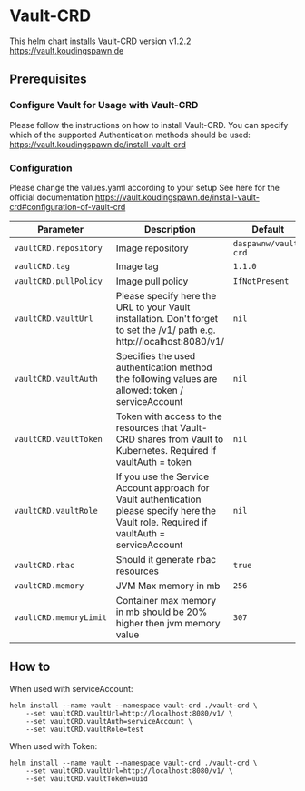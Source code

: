 # Vault-CRD

This helm chart installs Vault-CRD version v1.2.2
https://vault.koudingspawn.de

## Prerequisites

### Configure Vault for Usage with Vault-CRD
Please follow the instructions on how to install Vault-CRD. You can specify which of the supported Authentication methods should be used:
https://vault.koudingspawn.de/install-vault-crd

### Configuration
Please change the values.yaml according to your setup
See here for the official documentation https://vault.koudingspawn.de/install-vault-crd#configuration-of-vault-crd

Parameter | Description | Default
--- | --- | ---
`vaultCRD.repository` | Image repository | `daspawnw/vault-crd`
`vaultCRD.tag` | Image tag | `1.1.0`
`vaultCRD.pullPolicy` | Image pull policy | `IfNotPresent`
`vaultCRD.vaultUrl` | Please specify here the URL to your Vault installation. Don't forget to set the /v1/ path e.g. http://localhost:8080/v1/ | `nil`
`vaultCRD.vaultAuth` | Specifies the used authentication method the following values are allowed: token / serviceAccount | `nil`
`vaultCRD.vaultToken` | Token with access to the resources that Vault-CRD shares from Vault to Kubernetes. Required if vaultAuth = token | `nil`
`vaultCRD.vaultRole` | If you use the Service Account approach for Vault authentication please specify here the Vault role. Required if vaultAuth = serviceAccount | `nil`
`vaultCRD.rbac` | Should it generate rbac resources | `true`
`vaultCRD.memory` | JVM Max memory in mb | `256`
`vaultCRD.memoryLimit` | Container max memory in mb should be 20% higher then jvm memory value | `307`


## How to
When used with serviceAccount:

```
helm install --name vault --namespace vault-crd ./vault-crd \
    --set vaultCRD.vaultUrl=http://localhost:8080/v1/ \
    --set vaultCRD.vaultAuth=serviceAccount \
    --set vaultCRD.vaultRole=test 
```

When used with Token:

```
helm install --name vault --namespace vault-crd ./vault-crd \
    --set vaultCRD.vaultUrl=http://localhost:8080/v1/ \
    --set vaultCRD.vaultToken=uuid 
```

